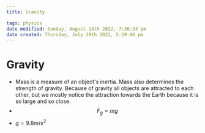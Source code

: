 ```yaml
---
title: Gravity

tags: physics
date modified: Sunday, August 14th 2022, 7:36:33 pm
date created: Thursday, July 28th 2022, 5:59:06 pm
---
```


# Gravity
- Mass is a measure of an object's inertia. Mass also determines the strength of gravity. Because of gravity all objects are attracted to each other, but we mostly notice the attraction towards the Earth because it is so large and so close.
- $$F_{g}= mg$$
- $g = 9.8 m/s^2$

